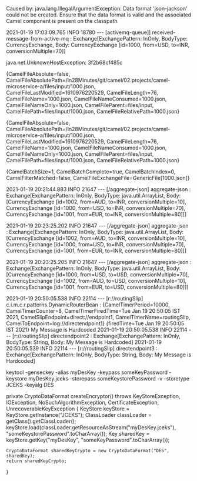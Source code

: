 Caused by: java.lang.IllegalArgumentException: 
Data format 'json-jackson' could not be created. 
Ensure that the data format is valid and the associated Camel component is present on the classpath

2021-01-19 17:03:09.765  INFO 18780 --- [activemq-queue]] received-message-from-active-mq          : Exchange[ExchangePattern: InOnly, BodyType: CurrencyExchange, Body: CurrencyExchange [id=1000, from=USD, to=INR, conversionMultiple=70]]


java.net.UnknownHostException: 3f2b68cf485c

{CamelFileAbsolute=false, CamelFileAbsolutePath=/in28Minutes/git/camel/02.projects/camel-microservice-a/files/input/1000.json, CamelFileLastModified=1610976220529, CamelFileLength=76, CamelFileName=1000.json, CamelFileNameConsumed=1000.json, CamelFileNameOnly=1000.json, CamelFileParent=files/input, CamelFilePath=files/input/1000.json, CamelFileRelativePath=1000.json}

{CamelFileAbsolute=false, CamelFileAbsolutePath=/in28Minutes/git/camel/02.projects/camel-microservice-a/files/input/1000.json, CamelFileLastModified=1610976220529, CamelFileLength=76, CamelFileName=1000.json, CamelFileNameConsumed=1000.json, CamelFileNameOnly=1000.json, CamelFileParent=files/input, CamelFilePath=files/input/1000.json, CamelFileRelativePath=1000.json} 

{CamelBatchSize=1, CamelBatchComplete=true, CamelBatchIndex=0, CamelFilterMatched=false, CamelFileExchangeFile=GenericFile[1000.json]}


2021-01-19 20:21:44.883  INFO 21647 --- [/aggregate-json] aggregate-json                           : Exchange[ExchangePattern: InOnly, BodyType: java.util.ArrayList, Body: [CurrencyExchange [id=1002, from=AUD, to=INR, conversionMultiple=10], CurrencyExchange [id=1000, from=USD, to=INR, conversionMultiple=70], CurrencyExchange [id=1001, from=EUR, to=INR, conversionMultiple=80]]]



2021-01-19 20:23:25.202  INFO 21647 --- [/aggregate-json] aggregate-json                           : Exchange[ExchangePattern: InOnly, BodyType: java.util.ArrayList, Body: [CurrencyExchange [id=1002, from=AUD, to=INR, conversionMultiple=10], CurrencyExchange [id=1000, from=USD, to=INR, conversionMultiple=70], CurrencyExchange [id=1001, from=EUR, to=INR, conversionMultiple=80]]]

2021-01-19 20:23:25.205  INFO 21647 --- [/aggregate-json] aggregate-json                           : Exchange[ExchangePattern: InOnly, BodyType: java.util.ArrayList, Body: [CurrencyExchange [id=1000, from=USD, to=USD, conversionMultiple=70], CurrencyExchange [id=1002, from=AUD, to=USD, conversionMultiple=10], CurrencyExchange [id=1001, from=EUR, to=USD, conversionMultiple=80]]]


2021-01-19 20:50:05.538  INFO 22114 --- [r://routingSlip] c.i.m.c.r.patterns.DynamicRouterBean     : {CamelTimerPeriod=10000, CamelTimerCounter=8, CamelTimerFiredTime=Tue Jan 19 20:50:05 IST 2021, CamelSlipEndpoint=direct://endpoint1, CamelTimerName=routingSlip, CamelToEndpoint=log://directendpoint1} {firedTime=Tue Jan 19 20:50:05 IST 2021} My Message is Hardcoded
2021-01-19 20:50:05.538  INFO 22114 --- [r://routingSlip] directendpoint2                          : Exchange[ExchangePattern: InOnly, BodyType: String, Body: My Message is Hardcoded]
2021-01-19 20:50:05.539  INFO 22114 --- [r://routingSlip] directendpoint3                          : Exchange[ExchangePattern: InOnly, BodyType: String, Body: My Message is Hardcoded]


keytool -genseckey -alias myDesKey -keypass someKeyPassword -keystore myDesKey.jceks -storepass someKeystorePassword -v -storetype JCEKS -keyalg DES

private CryptoDataFormat createEncryptor() throws KeyStoreException, IOException, NoSuchAlgorithmException,
		CertificateException, UnrecoverableKeyException {
	KeyStore keyStore = KeyStore.getInstance("JCEKS");
	ClassLoader classLoader = getClass().getClassLoader();
	keyStore.load(classLoader.getResourceAsStream("myDesKey.jceks"), "someKeystorePassword".toCharArray());
	Key sharedKey = keyStore.getKey("myDesKey", "someKeyPassword".toCharArray());

	CryptoDataFormat sharedKeyCrypto = new CryptoDataFormat("DES", sharedKey);
	return sharedKeyCrypto;
}